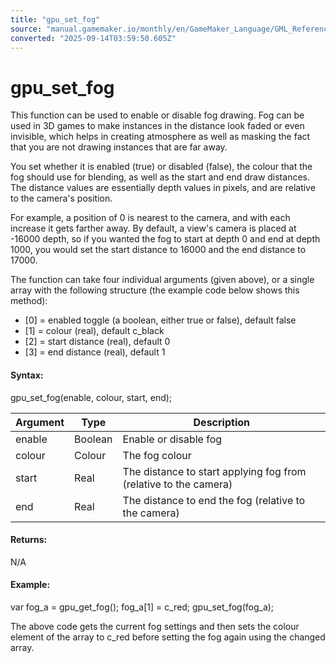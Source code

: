 ```yaml
---
title: "gpu_set_fog"
source: "manual.gamemaker.io/monthly/en/GameMaker_Language/GML_Reference/Drawing/GPU_Control/gpu_set_fog.htm"
converted: "2025-09-14T03:59:50.605Z"
---
```


# gpu\_set\_fog

This function can be used to enable or disable fog drawing. Fog can be used in 3D games to make instances in the distance look faded or even invisible, which helps in creating atmosphere as well as masking the fact that you are not drawing instances that are far away.

You set whether it is enabled (true) or disabled (false), the colour that the fog should use for blending, as well as the start and end draw distances. The distance values are essentially depth values in pixels, and are relative to the camera's position.

For example, a position of 0 is nearest to the camera, and with each increase it gets farther away. By default, a view's camera is placed at -16000 depth, so if you wanted the fog to start at depth 0 and end at depth 1000, you would set the start distance to 16000 and the end distance to 17000.

The function can take four individual arguments (given above), or a single array with the following structure (the example code below shows this method):

-   \[0\] = enabled toggle (a boolean, either true or false), default false
-   \[1\] = colour (real), default c\_black
-   \[2\] = start distance (real), default 0
-   \[3\] = end distance (real), default 1

#### Syntax:

gpu\_set\_fog(enable, colour, start, end);

| Argument | Type | Description |
| --- | --- | --- |
| enable | Boolean | Enable or disable fog |
| colour | Colour | The fog colour |
| start | Real | The distance to start applying fog from (relative to the camera) |
| end | Real | The distance to end the fog (relative to the camera) |

#### Returns:

N/A

#### Example:

var fog\_a = gpu\_get\_fog();
fog\_a\[1\] = c\_red;
gpu\_set\_fog(fog\_a);

The above code gets the current fog settings and then sets the colour element of the array to c\_red before setting the fog again using the changed array.